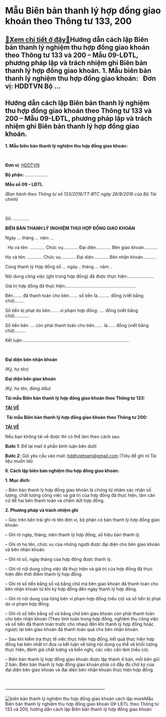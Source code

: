 Mẫu Biên bản thanh lý hợp đồng giao khoán theo Thông tư 133, 200
================================================================

[:gift:Xem chi tiết ở đây:gift:](https://hddtvn.com/mau-bien-ban-thanh-ly-hop-dong-giao-khoan-theo-thong-tu-133-200/)Hướng dẫn cách lập Biên bản thanh lý nghiệm thu hợp đồng giao khoán theo Thông tư 133 và 200 – Mẫu 09-LĐTL, phương pháp lập và trách nhiệm ghi Biên bản thanh lý hợp đồng giao khoán. 1. Mẫu biên bản thanh lý nghiệm thu hợp đồng giao khoán:   Đơn vị: HDDTVN Bộ …
--------------------------------------------------------------------------------------------------------------------------------------------------------------------------------------------------------------------------------------------------------------------



Hướng dẫn cách lập Biên bản thanh lý nghiệm thu hợp đồng giao khoán theo Thông tư 133 và 200 – Mẫu 09-LĐTL, phương pháp lập và trách nhiệm ghi Biên bản thanh lý hợp đồng giao khoán.
---------------------------------------------------------------------------------------------------------------------------------------------------------------------------------------


**1. Mẫu biên bản thanh lý nghiệm thu hợp đồng giao khoán:**  

 






**Đơn vị**: [HDDTVN](http://hddtvn.com/ "HDDTVN")  

**Bộ phận:** ………………

**Mẫu số 09 – LĐTL**  

*(Ban hành theo Thông tư số 133/2016/TT-BTC ngày 26/8/2016 của Bộ Tài chính)*



 



Số: ………….

**BIÊN BẢN THANH LÝ (NGHIỆM THU) HỢP ĐỒNG GIAO KHOÁN**  

 Ngày … tháng … năm …  

  
Họ và tên: ………… Chức vụ………… Đại diện………… Bên giao khoán………..  

Họ và tên: ………… Chức vụ………… Đại diện………… Bên nhận khoán………..  

Cùng thanh lý Hợp đồng số … ngày… tháng … năm ..  

Nội dung công việc (ghi trong hợp đồng) đã được thực hiện:…………………  

Giá trị hợp đồng đã thực hiện:………………………………………………..  

Bên……. đã thanh toán cho bên……. số tiền là………. đồng (viết bằng chữ)……..  

Số tiền bị phạt do bên……. vi phạm hợp đồng: …. đồng (viết bằng chữ)…………  

Số tiền bên …. còn phải thanh toán cho bên……. là…… đồng (viết bằng chữ)………  

Kết luận:………………………………………………………………………….



 




**Đại diện bên nhận khoán**  

*(Ký, họ tên)*

**Đại diện bên giao khoán**  

*(Ký, họ tên, đóng dấu)*



**Tải mẫu Biên bản thanh lý hợp đồng giao khoán theo Thông tư 133:**



[**TẢI VỀ**](http://drive.google.com/open?id=0B24q-XZt4667SXZGNU5CejB4cDQ "tải theo thông tư 133")

 **Tải mẫu Biên bản thanh lý hợp đồng giao khoán theo Thông tư 200:** 



[**TẢI VỀ**](https://drive.google.com/file/d/0B24q-XZt4667ME1SWEUyX0FmTzA "tải theo thông tư 200")
   

Nếu bạn không tải về được thì có thể làm theo cách sau:  

**Bước 1**: Để lại mail ở phần bình luận bên dưới  

**Bước 2**: Gửi yêu cầu vào mail: [hddtvietnam@gmail.com](mailto:hddtvietnam@gmail.com) (Tiêu đề ghi rõ Tài liệu muốn tải)



**II. Cách lập biên bản nghiệm thu hợp đông giao khoán:**


**1. Mục đích:**   

– Biên bản thanh lý hợp đồng giao khoán là chứng từ nhằm xác nhận số lượng, chất lượng công việc và giá trị của hợp đồng đã thực hiện, làm căn cứ để hai bên thanh toán và chấm dứt hợp đồng.


**2. Phương pháp và trách nhiệm ghi**


– Góc trên bên trái ghi rõ tên đơn vị, bộ phận có bản thanh lý hợp đồng giao khoán.  

– Ghi rõ ngày, tháng, năm thanh lý hợp đồng, số hiệu bản thanh lý.  

– Ghi rõ họ tên, chức vụ của những người được đại diện cho bên giao khoán và bên nhận khoán.  

– Ghi rõ số, ngày tháng của hợp đồng được thanh lý.  

– Ghi rõ nội dung công việc đã thực hiện và giá trị của hợp đồng đã thực hiện đến thời điểm thanh lý hợp đồng.  

– Ghi rõ số tiền bằng số và bằng chữ mà bên giao khoán đã thanh toán cho bên nhận khoán từ khi ký hợp đồng đến ngày thanh lý hợp đồng.  

– Ghi rõ nội dung của từng bên vi phạm hợp đồng (nếu có) và số tiền bị phạt do vi phạm hợp đồng.  

– Ghi rõ số tiền bằng số và bằng chữ bên giao khoán còn phải thanh toán cho bên nhận khoán (Theo tính toán trong hợp đồng, nghiệm thu công việc và số tiền đã thanh toán trước cho nhau) đến khi thanh lý hợp đồng hoặc ngược lại bên giao khoán đã thanh toán quá cho bên nhận khoán.


– Sau khi kiểm tra thực tế việc thực hiện hợp đồng, kết quả thực hiện hợp đồng hai bên nhất trí đưa ra kết luận về từng nội dung cụ thể về khối lượng thực hiện, đánh giá chất lượng và kiến nghị, các việc cần làm (nếu có).


– Biên bản thanh lý hợp đồng giao khoán được lập thành 4 bản, mỗi bên giữ 2 bản. Biên bản thanh lý hợp đồng giao khoán phải có đầy đủ chữ ký của đại diện bên giao khoán và đại diện bên nhận khoán thực hiện hợp đồng.  

 





———————————————————————  

![biên bản thanh lý nghiệm thu hợp đồng giao khoán cách lập](https://hddtvn.com/wp-content/uploads/2021/01/bien-ban-thanh-ly-nghiem-thu-hop-don-giao-khoan.png "biên bản thanh lý nghiệm thu hợp đồng giao khoán cách lập")
moreMẫu Biên bản thanh lý nghiệm thu hợp đồng giao khoán 09-LĐTL theo Thông tư 133 và 200, hướng dẫn cách lập Biên bản thanh lý hợp đồng giao khoán


